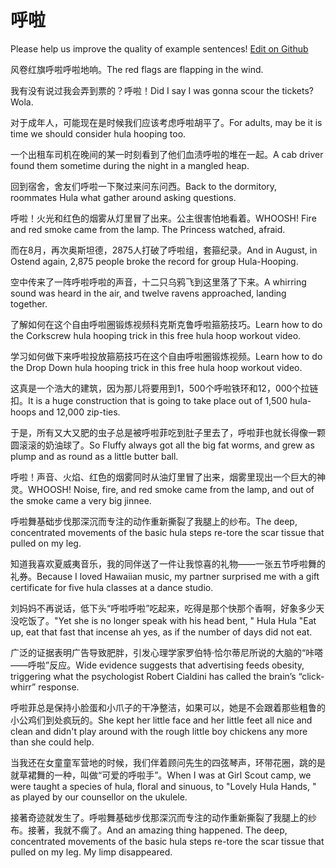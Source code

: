 # 呼啦

Please help us improve the quality of example sentences! [Edit on Github](https://github.com/jiyushe/jiyu-example-sentence-source/blob/main/chinese/hula.md)

<p><span class="chinese">风卷红旗呼啦呼啦地响。</span><span class="english">The red flags are flapping in the wind.</span></p>

<p><span class="chinese">我有没有说过我会弄到票的？呼啦！</span><span class="english">Did I say I was gonna scour the tickets? Wola.</span></p>

<p><span class="chinese">对于成年人，可能现在是时候我们应该考虑呼啦胡平了。</span><span class="english">For adults, may be it is time we should consider hula hooping too.</span></p>

<p><span class="chinese">一个出租车司机在晚间的某一时刻看到了他们血渍呼啦的堆在一起。</span><span class="english">A cab driver found them sometime during the night in a mangled heap.</span></p>

<p><span class="chinese">回到宿舍，舍友们呼啦一下聚过来问东问西。</span><span class="english">Back to the dormitory, roommates Hula what gather around asking questions.</span></p>

<p><span class="chinese">呼啦！火光和红色的烟雾从灯里冒了出来。公主很害怕地看着。</span><span class="english">WHOOSH! Fire and red smoke came from the lamp. The Princess watched, afraid.</span></p>

<p><span class="chinese">而在8月，再次奥斯坦德，2875人打破了呼啦组，套箍纪录。</span><span class="english">And in August, in Ostend again, 2,875 people broke the record for group Hula-Hooping.</span></p>

<p><span class="chinese">空中传来了一阵呼啦呼啦的声音，十二只乌鸦飞到这里落了下来。</span><span class="english">A whirring sound was heard in the air, and twelve ravens approached, landing together.</span></p>

<p><span class="chinese">了解如何在这个自由呼啦圈锻炼视频科克斯克鲁呼啦箍筋技巧。</span><span class="english">Learn how to do the Corkscrew hula hooping trick in this free hula hoop workout video.</span></p>

<p><span class="chinese">学习如何做下来呼啦投放箍筋技巧在这个自由呼啦圈锻炼视频。</span><span class="english">Learn how to do the Drop Down hula hooping trick in this free hula hoop workout video.</span></p>

<p><span class="chinese">这真是一个浩大的建筑，因为那儿将要用到1，500个呼啦铁环和12，000个拉链扣。</span><span class="english">It is a huge construction that is going to take place out of 1,500 hula-hoops and 12,000 zip-ties.</span></p>

<p><span class="chinese">于是，所有又大又肥的虫子总是被呼啦菲吃到肚子里去了，呼啦菲也就长得像一颗圆滚滚的奶油球了。</span><span class="english">So Fluffy always got all the big fat worms, and grew as plump and as round as a little butter ball.</span></p>

<p><span class="chinese">呼啦！声音、火焰、红色的烟雾同时从油灯里冒了出来，烟雾里现出一个巨大的神灵。</span><span class="english">WHOOSH! Noise, fire, and red smoke came from the lamp, and out of the smoke came a very big jinnee.</span></p>

<p><span class="chinese">呼啦舞基础步伐那深沉而专注的动作重新撕裂了我腿上的纱布。</span><span class="english">The deep, concentrated movements of the basic hula steps re-tore the scar tissue that pulled on my leg.</span></p>

<p><span class="chinese">知道我喜欢夏威夷音乐，我的同伴送了一件让我惊喜的礼物——一张五节呼啦舞的礼券。</span><span class="english">Because I loved Hawaiian music, my partner surprised me with a gift certificate for five hula classes at a dance studio.</span></p>

<p><span class="chinese">刘妈妈不再说话，低下头“呼啦呼啦”吃起来，吃得是那个快那个香啊，好象多少天没吃饭了。</span><span class="english">"Yet she is no longer speak with his head bent, " Hula Hula "Eat up, eat that fast that incense ah yes, as if the number of days did not eat.</span></p>

<p><span class="chinese">广泛的证据表明广告导致肥胖，引发心理学家罗伯特·恰尔蒂尼所说的大脑的“咔嗒——呼啦”反应。</span><span class="english">Wide evidence suggests that advertising feeds obesity, triggering what the psychologist Robert Cialdini has called the brain’s “click-whirr” response.</span></p>

<p><span class="chinese">呼啦菲总是保持小脸蛋和小爪子的干净整洁，如果可以，她是不会跟着那些粗鲁的小公鸡们到处疯玩的。</span><span class="english">She kept her little face and her little feet all nice and clean and didn't play around with the rough little boy chickens any more than she could help.</span></p>

<p><span class="chinese">当我还在女童童军营地的时候，我们伴着顾问先生的四弦琴声，环带花圈，跳的是就草裙舞的一种，叫做“可爱的呼啦手”。</span><span class="english">When I was at Girl Scout camp, we were taught a species of hula, floral and sinuous, to "Lovely Hula Hands, " as played by our counsellor on the ukulele.</span></p>

<p><span class="chinese">接著奇迹就发生了。呼啦舞基础步伐那深沉而专注的动作重新撕裂了我腿上的纱布。接著，我就不瘸了。</span><span class="english">And an amazing thing happened. The deep, concentrated movements of the basic hula steps re-tore the scar tissue that pulled on my leg. My limp disappeared.</span></p>

